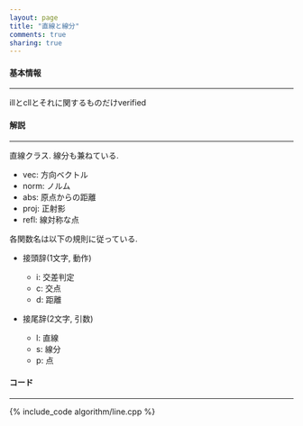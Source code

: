```yaml
---
layout: page
title: "直線と線分"
comments: true
sharing: true
---
```


#### 基本情報
  
***

illとcllとそれに関するものだけverified


#### 解説

***

直線クラス. 線分も兼ねている.


* vec: 方向ベクトル
* norm: ノルム
* abs: 原点からの距離
* proj: 正射影
* refl: 線対称な点


各関数名は以下の規則に従っている.  

* 接頭辞(1文字, 動作)  
  - i: 交差判定   
  - c: 交点
  - d: 距離 
  
* 接尾辞(2文字, 引数)
  - l: 直線  
  - s: 線分  
  - p: 点  


#### コード

***

{% include_code algorithm/line.cpp %}


